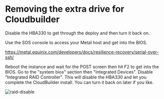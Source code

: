 # Removing the extra drive for Cloudbuilder

Disable the HBA330 to get through the deploy and then turn it back on.

Use the SOS console to access your Metal host and get into the BIOS.

https://metal.equinix.com/developers/docs/resilience-recovery/serial-over-ssh/

Reboot the instance and wait for the POST screen then hit F2 to get into the BIOS.  Go to the "system bios" section then "Integrated Devices".  Disable "Integrated RAID Controller".  This will disable the HBA330 and let you complete the CloudBuilder install.  You can turn it back on later if you like.

![raid-disable](https://user-images.githubusercontent.com/74058939/142476199-9b238c6c-a813-4990-b96b-6ee4a8545926.png)
